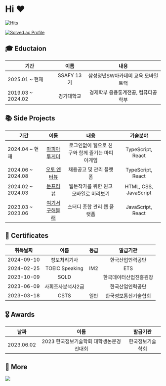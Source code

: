 # Hi ♥
[![Hits](https://hits.seeyoufarm.com/api/count/incr/badge.svg?url=https%3A%2F%2Fgithub.com%2Fcheonjiyun&count_bg=%23FB9724&title_bg=%23555555&icon=&icon_color=%23E7E7E7&title=hits&edge_flat=false)](https://hits.seeyoufarm.com)

[![Solved.ac Profile](http://mazassumnida.wtf/api/v2/generate_badge?boj=gunbam715)](https://solved.ac/gunbam715/)


## 🎓 Eductaion

| 기간 | 이름 | 내용 |
| --- | :---: | :---: |
| 2025.01 ~ 현재 | SSAFY 13기 | 삼성청년SW아카데미 교육 모바일트랙 |
| 2019.03 ~ 2024.02 | 경기대학교 | 경제학부 응용통계전공, 컴퓨터공학부

## 📚  Side Projects

| 기간 | 이름 | 내용 | 기술분야 |
| --- | :---: | :---: | :---: | 
| 2024.04 ~ 현재 | [마피아투게더](https://github.com/mafia-together) | 로그인없이 웹으로 친구와 함께 즐기는 마피아게임 | TypeScript, React
| 2024.06 ~ 2024.08 | [오토 엔터뷰](https://github.com/cheonjiyun/auto-enterview-fe) | 채용공고 및 관리 플랫폼 | TypeScript, React |
| 2024.02 ~ 2024.03 | [툰프리뷰](https://github.com/cheonjiyun/Toonpreview) | 웹툰작가를 위한 원고 모바일로 미리보기 | HTML, CSS, JavaScript |
| 2023.03 ~ 2023.06 | [여기서 구해볼래](https://github.com/kgu-capstone) | 스터디 종합 관리 웹 플랫폼 | JavaScript, React |

## 🎫 Certificates
| 취득날짜 | 이름 | 등급 | 발급기관 |
| --- | :---: | :---: | :---: | 
| 2024-09-10 | 정보처리기사 | | 한국산업인력공단 | 
| 2024-02-25 | TOEIC Speaking | IM2 | ETS | 
| 2023-10-09 | SQLD | | 한국데이터산업진흥원장 | 
| 2023-06-09 | 사회조사분석사2급 | | 한국산업인력공단 | 
| 2023-03-18 | CSTS | 일반 | 한국정보통신기술협회 | 

## 🎖️ Awards

| 날짜 | 이름 | 발급기관 |
| --- | :---: | :---: |
| 2023.06.02 | 2023 한국정보기술학회 대학생논문경진대회 | 한국정보기술학회 | 


## 💬  More


[<img src="https://img.shields.io/badge/dev블로그-555555?style=for-the-badge&logo=tistory&logoColor=ffffff&label=Tistory&labelColor=000000"/>](https://jduenv.tistory.com/)



<!--
**cheonjiyun/cheonjiyun** is a ✨ _special_ ✨ repository because its `README.md` (this file) appears on your GitHub profile.

Here are some ideas to get you started:

- 🔭 I’m currently working on ...
- 🌱 I’m currently learning ...
- 👯 I’m looking to collaborate on ...
- 🤔 I’m looking for help with ...
- 💬 Ask me about ...
- 📫 How to reach me: ...
- 😄 Pronouns: ...
- ⚡ Fun fact: ...
-->

